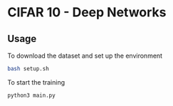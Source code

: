 # CIFAR 10 - Deep Networks

## Usage

To download the dataset and set up the environment
```bash
bash setup.sh
```

To start the training
```python
python3 main.py
```